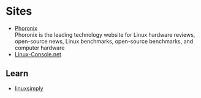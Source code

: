 # Sites

- [Phoronix](https://www.phoronix.com/)
  <br/>Phoronix is the leading technology website for Linux hardware reviews, open-source news, Linux benchmarks,
  open-source benchmarks, and computer hardware
- [Linux-Console.net](https://cn.linux-console.net/)

## Learn

- [linuxsimply](https://linuxsimply.com/)